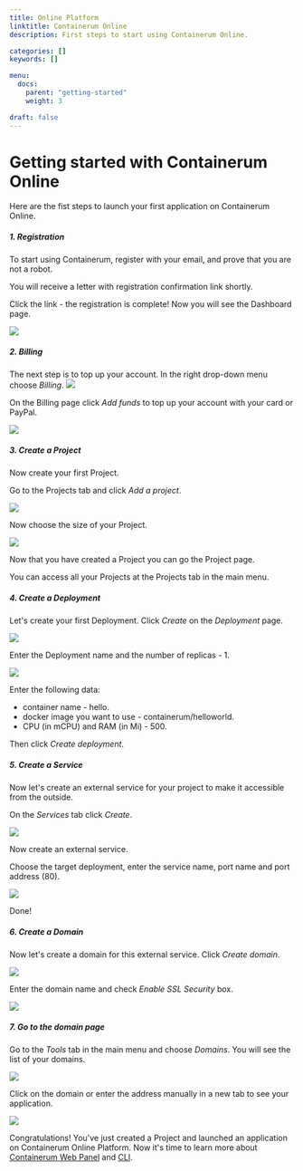```yaml
---
title: Online Platform
linktitle: Containerum Online
description: First steps to start using Containerum Online.

categories: []
keywords: []

menu:
  docs:
    parent: "getting-started"
    weight: 3

draft: false
---
```


# Getting started with Containerum Online
Here are the fist steps to launch your first application on Containerum Online.

##### 1. Registration
To start using Containerum, register with your email, and prove that you are not a robot.

You will receive a letter with registration confirmation link shortly.

Click the link  - the registration is complete! Now you will see the Dashboard page.

<img src="/img/content/getting-started/online/newRegistration.png"/>


##### 2. Billing
The next step is to top up your account. In the right drop-down menu choose *Billing*.
<img src="/img/content/getting-started/online/moveToBilling.png"/>


On the Billing page click *Add funds* to top up your account with your card or PayPal.

<img src="/img/content/getting-started/online/billing.png"/>

##### 3. Create a Project

Now create your first Project.

Go to the Projects tab and click *Add a project*.

<img src="/img/content/getting-started/online/moveToCreateProject.png"/>

Now choose the size of your Project.

<img src="/img/content/getting-started/online/chooseSize.png"/>

Now that you have created a Project you can go the Project page.

You can access all your Projects at the Projects tab in the main menu.

##### 4. Create a Deployment

Let's create your first Deployment. Click *Create* on the *Deployment* page.

<img src="/img/content/getting-started/online/createDepl1.png"/>

Enter the Deployment name and the number of replicas - 1.

<img src="/img/content/getting-started/online/createDepl2.png"/>

Enter the following data:
- container name - hello.
- docker image you want to use - containerum/helloworld.
- CPU (in mCPU) and RAM (in Mi) - 500.

Then click *Create deployment*.

##### 5. Create a Service

Now let's create an external service for your project to make it accessible from the outside.

On the *Services* tab click *Create*.

<img src="/img/content/getting-started/online/moveToCreateService.png"/>


Now create an external service.

Choose the target deployment, enter the service name, port name and port address (80).

<img src="/img/content/getting-started/online/createService.png"/>

Done!

##### 6. Create a Domain

Now let's create a domain for this external service. Click *Create domain*.

<img src="/img/content/getting-started/online/moveToCreateDomain.png"/>

Enter the domain name and check *Enable SSL Security* box.

<img src="/img/content/getting-started/online/createDomain.png"/>

##### 7. Go to the domain page

Go to the *Tools* tab in the main menu and choose *Domains*. You will see the list of your domains.

<img src="/img/content/getting-started/online/domains.png"/>

Click on the domain or enter the address manually in a new tab to see your application.

<img src="/img/content/getting-started/online/result.png"/>

Congratulations! You've just created a Project and launched an application on Containerum Online Platform. Now it's time to learn more about [Containerum Web Panel](/web-panel/) and [CLI](/cli/).
